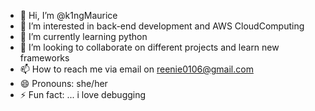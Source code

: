- 👋 Hi, I’m @k1ngMaurice
- 👀 I’m interested in back-end development and AWS CloudComputing
- 🌱 I’m currently learning python
- 💞️ I’m looking to collaborate on different projects and learn new frameworks
- 📫 How to reach me via email on reenie0106@gmail.com 
- 😄 Pronouns: she/her
- ⚡ Fun fact: ... i love debugging

<!---
k1ngMaurice/k1ngMaurice is a ✨ special ✨ repository because its `README.md` (this file) appears on your GitHub profile.
You can click the Preview link to take a look at your changes.
--->

